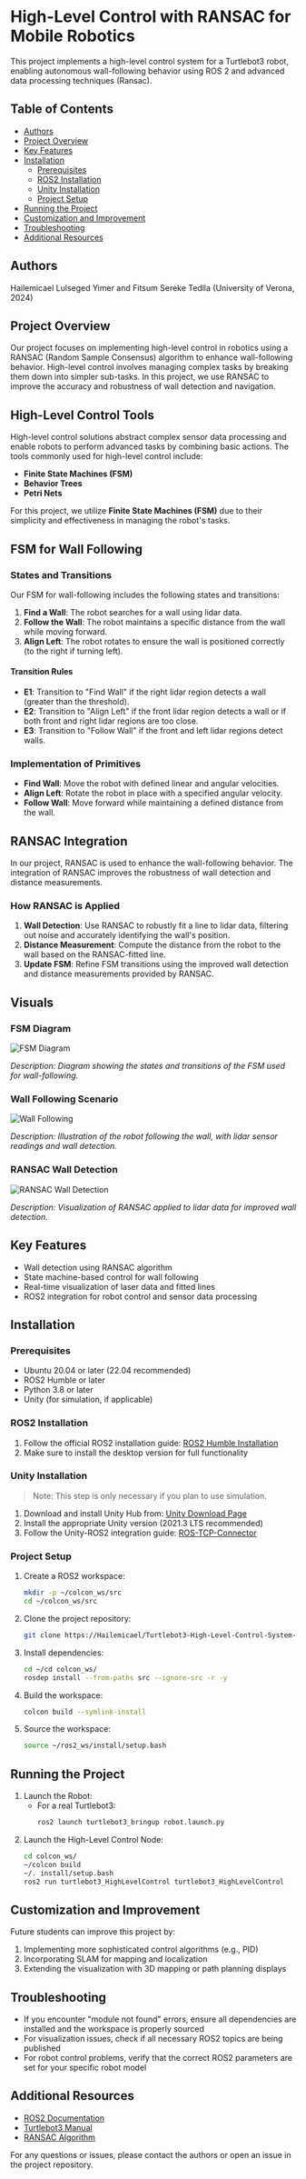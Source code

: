 # High-Level Control with RANSAC for Mobile Robotics

This project implements a high-level control system for a Turtlebot3 robot, enabling autonomous wall-following behavior using ROS 2 and advanced data processing techniques (Ransac).

## Table of Contents
- [Authors](#authors)
- [Project Overview](#project-overview)
- [Key Features](#key-features)
- [Installation](#installation)
  - [Prerequisites](#prerequisites)
  - [ROS2 Installation](#ros2-installation)
  - [Unity Installation](#unity-installation)
  - [Project Setup](#project-setup)
- [Running the Project](#running-the-project)
- [Customization and Improvement](#customization-and-improvement)
- [Troubleshooting](#troubleshooting)
- [Additional Resources](#additional-resources)

## Authors

Hailemicael Lulseged Yimer and Fitsum Sereke Tedlla (University of Verona, 2024)

## Project Overview

Our project focuses on implementing high-level control in robotics using a RANSAC (Random Sample Consensus) algorithm to enhance wall-following behavior. High-level control involves managing complex tasks by breaking them down into simpler sub-tasks. In this project, we use RANSAC to improve the accuracy and robustness of wall detection and navigation.

## High-Level Control Tools

High-level control solutions abstract complex sensor data processing and enable robots to perform advanced tasks by combining basic actions. The tools commonly used for high-level control include:

- **Finite State Machines (FSM)**
- **Behavior Trees**
- **Petri Nets**

For this project, we utilize **Finite State Machines (FSM)** due to their simplicity and effectiveness in managing the robot's tasks.

## FSM for Wall Following

### States and Transitions

Our FSM for wall-following includes the following states and transitions:

1. **Find a Wall**: The robot searches for a wall using lidar data.
2. **Follow the Wall**: The robot maintains a specific distance from the wall while moving forward.
3. **Align Left**: The robot rotates to ensure the wall is positioned correctly (to the right if turning left).

#### Transition Rules

- **E1**: Transition to "Find Wall" if the right lidar region detects a wall (greater than the threshold).
- **E2**: Transition to "Align Left" if the front lidar region detects a wall or if both front and right lidar regions are too close.
- **E3**: Transition to "Follow Wall" if the front and left lidar regions detect walls.

### Implementation of Primitives

- **Find Wall**: Move the robot with defined linear and angular velocities.
- **Align Left**: Rotate the robot in place with a specified angular velocity.
- **Follow Wall**: Move forward while maintaining a defined distance from the wall.

## RANSAC Integration

In our project, RANSAC is used to enhance the wall-following behavior. The integration of RANSAC improves the robustness of wall detection and distance measurements.

### How RANSAC is Applied

1. **Wall Detection**: Use RANSAC to robustly fit a line to lidar data, filtering out noise and accurately identifying the wall's position.
2. **Distance Measurement**: Compute the distance from the robot to the wall based on the RANSAC-fitted line.
3. **Update FSM**: Refine FSM transitions using the improved wall detection and distance measurements provided by RANSAC.

## Visuals

### FSM Diagram

![FSM Diagram](path/to/fsm-diagram.png)

*Description: Diagram showing the states and transitions of the FSM used for wall-following.*

### Wall Following Scenario

![Wall Following](path/to/wall-following-scenario.png)

*Description: Illustration of the robot following the wall, with lidar sensor readings and wall detection.*

### RANSAC Wall Detection

![RANSAC Wall Detection](path/to/ransac-wall-detection.png)

*Description: Visualization of RANSAC applied to lidar data for improved wall detection.*


## Key Features

- Wall detection using RANSAC algorithm
- State machine-based control for wall following
- Real-time visualization of laser data and fitted lines
- ROS2 integration for robot control and sensor data processing

## Installation

### Prerequisites

- Ubuntu 20.04 or later (22.04 recommended)
- ROS2 Humble or later
- Python 3.8 or later
- Unity (for simulation, if applicable)

### ROS2 Installation

1. Follow the official ROS2 installation guide: [ROS2 Humble Installation](https://docs.ros.org/en/humble/Installation.html)
2. Make sure to install the desktop version for full functionality

### Unity Installation

> Note: This step is only necessary if you plan to use simulation.

1. Download and install Unity Hub from: [Unity Download Page](https://unity.com/download)
2. Install the appropriate Unity version (2021.3 LTS recommended)
3. Follow the Unity-ROS2 integration guide: [ROS-TCP-Connector](https://github.com/Unity-Technologies/ROS-TCP-Connector)

### Project Setup

1. Create a ROS2 workspace:
   ```sh
   mkdir -p ~/colcon_ws/src
   cd ~/colcon_ws/src
   ```

2. Clone the project repository:
   ```sh
   git clone https://Hailemicael/Turtlebot3-High-Level-Control-System-with-Ransac.git]
   ```

3. Install dependencies:
   ```sh
   cd ~/cd colcon_ws/
   rosdep install --from-paths src --ignore-src -r -y
   ```

4. Build the workspace:
   ```sh
   colcon build --symlink-install
   ```

5. Source the workspace:
   ```sh
   source ~/ros2_ws/install/setup.bash
   ```

## Running the Project

1. Launch the Robot:
   - For a real Turtlebot3:
     ```sh
     ros2 launch turtlebot3_bringup robot.launch.py

2. Launch the High-Level Control Node:
   ```sh
   cd colcon_ws/
   ~/colcon build
   ~/. install/setup.bash
   ros2 run turtlebot3_HighLevelControl turtlebot3_HighLevelControl 
   ```

## Customization and Improvement

Future students can improve this project by:

1. Implementing more sophisticated control algorithms (e.g., PID)
2. Incorporating SLAM for mapping and localization
3. Extending the visualization with 3D mapping or path planning displays

## Troubleshooting

- If you encounter "module not found" errors, ensure all dependencies are installed and the workspace is properly sourced
- For visualization issues, check if all necessary ROS2 topics are being published
- For robot control problems, verify that the correct ROS2 parameters are set for your specific robot model

## Additional Resources

- [ROS2 Documentation](https://docs.ros.org/en/humble/)
- [Turtlebot3 Manual](https://emanual.robotis.com/docs/en/platform/turtlebot3/overview/)
- [RANSAC Algorithm](https://en.wikipedia.org/wiki/Random_sample_consensus)

For any questions or issues, please contact the authors or open an issue in the project repository.
